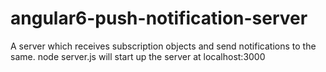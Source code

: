 # angular6-push-notification-server
A server which receives subscription objects and send notifications to the same.
node server.js 
will start up the server at localhost:3000
